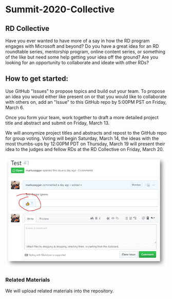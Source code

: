 # Summit-2020-Collective
## RD Collective

Have you ever wanted to have more of a say in how the RD program engages with Microsoft and beyond?  Do you have a great idea for an RD roundtable series, mentorship program, online content series, or something of the like but need some help getting your idea off the ground?  Are you looking for an opportunity to collaborate and ideate with other RDs?  

## How to get started: 

Use GitHub "Issues" to propose topics and build out your team.  To propose an idea you would either like present on or that you would like to collaborate with others on, add an "Issue" to this GitHub repo by 5:00PM PST on Friday, March 6.  

Once you form your team, work together to draft a more detailed project title and abstract and submit on Friday, March 13.   

We will anonymize project titles and abstracts and repost to the GitHub repo for group voting.  Voting will begin Saturday, March 14, the ideas with the most thumbs-ups by 12:00PM PDT on Thursday, March 19 will present their idea to the judges and fellow RDs at the RD Collective on Friday, March 20.  

![](https://github.com/msrd/Summit-2019-Unconference/raw/master/GitHubCapture1.png)

### Related Materials

We will upload related materials into the repository.
